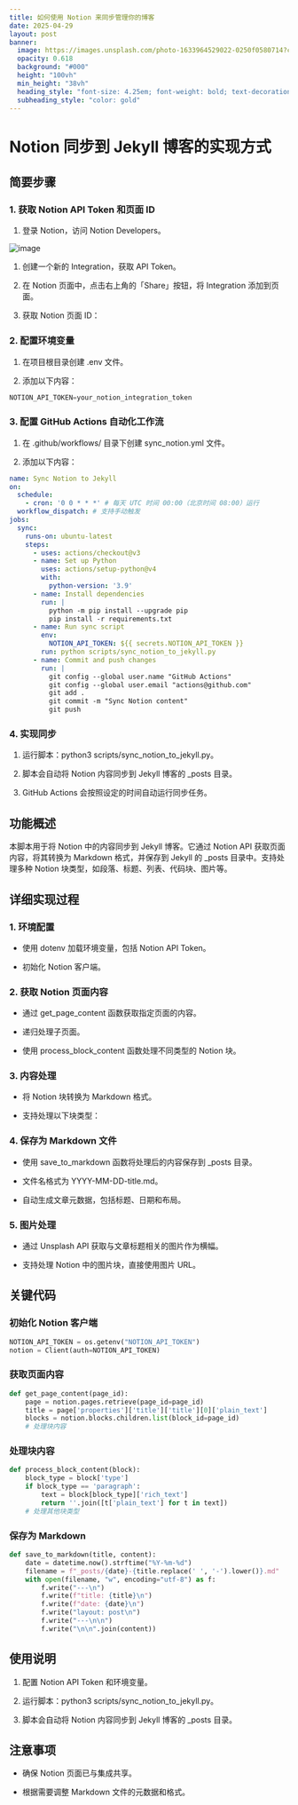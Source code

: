 ```yaml
---
title: 如何使用 Notion 来同步管理你的博客
date: 2025-04-29
layout: post
banner:
  image: https://images.unsplash.com/photo-1633964529022-0250f0580714?crop=entropy&cs=tinysrgb&fit=max&fm=jpg&ixid=M3w2OTIwMzJ8MHwxfHJhbmRvbXx8fHx8fHx8fDE3NDU4OTYwMDZ8&ixlib=rb-4.0.3&q=80&w=1080
  opacity: 0.618
  background: "#000"
  height: "100vh"
  min_height: "38vh"
  heading_style: "font-size: 4.25em; font-weight: bold; text-decoration: underline"
  subheading_style: "color: gold"
---
```


# Notion 同步到 Jekyll 博客的实现方式

## 简要步骤

### 1. 获取 Notion API Token 和页面 ID

1. 登录 Notion，访问 Notion Developers。

![image](https://prod-files-secure.s3.us-west-2.amazonaws.com/a7a0cc5a-89b9-4cda-8686-1fba0ca52f40/d19c1afe-dea5-4312-9333-786b0ba83054/image.png?X-Amz-Algorithm=AWS4-HMAC-SHA256&X-Amz-Content-Sha256=UNSIGNED-PAYLOAD&X-Amz-Credential=ASIAZI2LB466U3SDACD5%2F20250429%2Fus-west-2%2Fs3%2Faws4_request&X-Amz-Date=20250429T030646Z&X-Amz-Expires=3600&X-Amz-Security-Token=IQoJb3JpZ2luX2VjEOn%2F%2F%2F%2F%2F%2F%2F%2F%2F%2FwEaCXVzLXdlc3QtMiJHMEUCIQDoLK4%2B25TT%2BXvIdFRaWhZD%2F7U%2FW%2BIWs1cef9hNwA6WHwIgQSf4gHOrtPxAz%2BAAB1yg2DEp4lZkKhDUwx8fYHTBs2UqiAQIgv%2F%2F%2F%2F%2F%2F%2F%2F%2F%2FARAAGgw2Mzc0MjMxODM4MDUiDC7Btd74DuoBr4Ol%2ByrcA%2Br1dncyA7MdhVspitU4RdxOi7tpZ0zBrNl5jp%2B0kwqesSeWiWUcwRjPS9lgw4HNXHFN7oRwfar3vO8YAD9G74XKBC1nczhDzYx2bV56cNKrGzFCtetZztKT11JSapmpm%2BaHYPtuZ%2F%2Bi0O0%2BFAjGqo%2FTsc24ESCeNUPN5zJNY2HIEH4LgY3fQlTBw8qswAAJ9697swlh%2Fwowf%2BOpNO4iHSOWUtbpLcJkzUo11GxSDNCezajNIfwCgSVZnWVONvW1omHwr5V%2BbG5E2NQd3gM%2BCp28An4Buz2nB2LJv3HFCO%2BnC5iVMiO0LT6vdgQqmN04RbYhDOFb71wXfLFJqmfTpLqi0%2BuqNLMkx2akUJnPGqzB5GJKur4oA1hGiCPexm1%2F5IpooUFqnQeKFoL%2F%2BMbeVvSxnPJqe%2BQQ4pxF9kQDRKTnOMJfI2wSRfEZeCHm0TN5wDTt4cktvCcVadzyuLoVVB7zd00wD1u99easFtrxbDEHM51k7W0aagertbaQKIGJbBa7z3Nc2ce7HD9rnHe19%2ByoAokLWIV5zrmWi43G4u8xNTppQ2rxQDW%2F0AnGnHxd6DmztTuda2%2BEgGMQMLiNHwq5OvHRaZXSN2ezwLbFPO%2BzTDzAjzIcd0tt9vRCMOe%2BwMAGOqUBn5ltx7KWh6iRd5%2FmYZn6tgWOQnFnYdlQ8uhntjd1MheZU4ml1AbMRboAaERbA1N9u%2FnRnNEwHVLv8rV5mSHrscAZzQ%2FEba2Breca5sTIr2gi5bmTfHemKJgNRN2h2tP53OgkIIaP82KJkjBhRVBrP78ihfiLY1DMCQUF9qhFYJgnDCIXUeZjiOpJz3TUHAe8Phn2zASr%2BFHPWuMa7NMniBDxMk0x&X-Amz-Signature=6d9a6b98c179675dcbda6e2bfa1f95916804c30dfb96e814b53dd592ff25a2eb&X-Amz-SignedHeaders=host&x-id=GetObject)

1. 创建一个新的 Integration，获取 API Token。

1. 在 Notion 页面中，点击右上角的「Share」按钮，将 Integration 添加到页面。

1. 获取 Notion 页面 ID：


### 2. 配置环境变量

1. 在项目根目录创建 .env 文件。

1. 添加以下内容：

```javascript
NOTION_API_TOKEN=your_notion_integration_token
```

### 3. 配置 GitHub Actions 自动化工作流

1. 在 .github/workflows/ 目录下创建 sync_notion.yml 文件。

1. 添加以下内容：

```yaml
name: Sync Notion to Jekyll
on:
  schedule:
    - cron: '0 0 * * *' # 每天 UTC 时间 00:00（北京时间 08:00）运行
  workflow_dispatch: # 支持手动触发
jobs:
  sync:
    runs-on: ubuntu-latest
    steps:
      - uses: actions/checkout@v3
      - name: Set up Python
        uses: actions/setup-python@v4
        with:
          python-version: '3.9'
      - name: Install dependencies
        run: |
          python -m pip install --upgrade pip
          pip install -r requirements.txt
      - name: Run sync script
        env:
          NOTION_API_TOKEN: ${{ secrets.NOTION_API_TOKEN }}
        run: python scripts/sync_notion_to_jekyll.py
      - name: Commit and push changes
        run: |
          git config --global user.name "GitHub Actions"
          git config --global user.email "actions@github.com"
          git add .
          git commit -m "Sync Notion content"
          git push
```

### 4. 实现同步

1. 运行脚本：python3 scripts/sync_notion_to_jekyll.py。

1. 脚本会自动将 Notion 内容同步到 Jekyll 博客的 _posts 目录。

1. GitHub Actions 会按照设定的时间自动运行同步任务。

## 功能概述

本脚本用于将 Notion 中的内容同步到 Jekyll 博客。它通过 Notion API 获取页面内容，将其转换为 Markdown 格式，并保存到 Jekyll 的 _posts 目录中。支持处理多种 Notion 块类型，如段落、标题、列表、代码块、图片等。

## 详细实现过程

### 1. 环境配置

- 使用 dotenv 加载环境变量，包括 Notion API Token。

- 初始化 Notion 客户端。

### 2. 获取 Notion 页面内容

- 通过 get_page_content 函数获取指定页面的内容。

- 递归处理子页面。

- 使用 process_block_content 函数处理不同类型的 Notion 块。

### 3. 内容处理

- 将 Notion 块转换为 Markdown 格式。

- 支持处理以下块类型：


### 4. 保存为 Markdown 文件

- 使用 save_to_markdown 函数将处理后的内容保存到 _posts 目录。

- 文件名格式为 YYYY-MM-DD-title.md。

- 自动生成文章元数据，包括标题、日期和布局。

### 5. 图片处理

- 通过 Unsplash API 获取与文章标题相关的图片作为横幅。

- 支持处理 Notion 中的图片块，直接使用图片 URL。

## 关键代码

### 初始化 Notion 客户端

```python
NOTION_API_TOKEN = os.getenv("NOTION_API_TOKEN")
notion = Client(auth=NOTION_API_TOKEN)
```

### 获取页面内容

```python
def get_page_content(page_id):
    page = notion.pages.retrieve(page_id=page_id)
    title = page['properties']['title']['title'][0]['plain_text']
    blocks = notion.blocks.children.list(block_id=page_id)
    # 处理块内容
```

### 处理块内容

```python
def process_block_content(block):
    block_type = block['type']
    if block_type == 'paragraph':
        text = block[block_type]['rich_text']
        return ''.join([t['plain_text'] for t in text])
    # 处理其他块类型
```

### 保存为 Markdown

```python
def save_to_markdown(title, content):
    date = datetime.now().strftime("%Y-%m-%d")
    filename = f"_posts/{date}-{title.replace(' ', '-').lower()}.md"
    with open(filename, "w", encoding="utf-8") as f:
        f.write("---\n")
        f.write(f"title: {title}\n")
        f.write(f"date: {date}\n")
        f.write("layout: post\n")
        f.write("---\n\n")
        f.write("\n\n".join(content))
```

## 使用说明

1. 配置 Notion API Token 和环境变量。

1. 运行脚本：python3 scripts/sync_notion_to_jekyll.py。

1. 脚本会自动将 Notion 内容同步到 Jekyll 博客的 _posts 目录。

## 注意事项

- 确保 Notion 页面已与集成共享。

- 根据需要调整 Markdown 文件的元数据和格式。